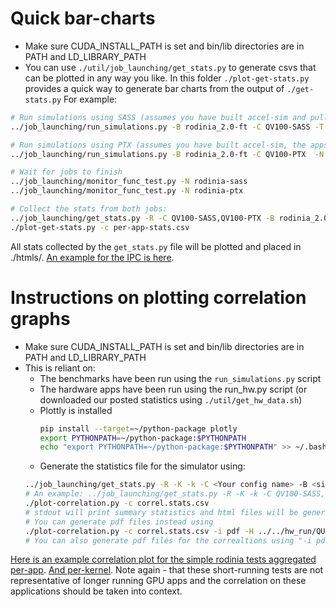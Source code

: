 # Quick bar-charts

* Make sure CUDA\_INSTALL\_PATH is set and bin/lib directories are in PATH and LD\_LIBRARY\_PATH
* You can use `./util/job_launching/get_stats.py` to generate csvs that can be plotted in any way you like.
    In this folder `./plot-get-stats.py` provides a quick way to generate bar charts from the output of `./get-stats.py`
    For example:
```bash
# Run simulations using SASS (assumes you have built accel-sim and pulled the trace files)
../job_launching/run_simulations.py -B rodinia_2.0-ft -C QV100-SASS -T ../../hw_run/rodinia_2.0-ft/9.1/ -N rodinia-sass

# Run simulations using PTX (assumes you have built accel-sim, the apps and pulled their data)
../job_launching/run_simulations.py -B rodinia_2.0-ft -C QV100-PTX  -N rodinia-ptx

# Wait for jobs to finish
../job_launching/monitor_func_test.py -N rodinia-sass
../job_launching/monitor_func_test.py -N rodinia-ptx

# Collect the stats from both jobs:
../job_launching/get_stats.py -R -C QV100-SASS,QV100-PTX -B rodinia_2.0-ft | tee per-app-stats.csv
./plot-get-stats.py -c per-app-stats.csv
```

All stats collected by the `get_stats.py` file will be plotted and placed in ./htmls/.
[An example for the IPC is here](https://engineering.purdue.edu/tgrogers/accel-sim/example-plots/example.plot.rodinia_2.0-ft.html).

# Instructions on plotting correlation graphs

* Make sure CUDA\_INSTALL\_PATH is set and bin/lib directories are in PATH and LD\_LIBRARY\_PATH
* This is reliant on:
    * The benchmarks have been run using the `run_simulations.py` script
    * The hardware apps have been run using the run\_hw.py script (or downloaded our posted statistics using `./util/get_hw_data.sh`)
    * Plottly is installed
        ```bash
        pip install --target=~/python-package plotly
        export PYTHONPATH=~/python-package:$PYTHONPATH
        echo "export PYTHONPATH=~/python-package:$PYTHONPATH" >> ~/.bashrc
        ```
    * Generate the statistics file for the simulator using:
    ```bash
    ../job_launching/get_stats.py -R -K -k -C <Your config name> -B <simulator apps> > correl.stats.csv
    # An example: ../job_launching/get_stats.py -R -K -k -C QV100-SASS,QV100-PTX -B rodinia_2.0-ft > correl.stats.csv
    ./plot-correlation.py -c correl.stats.csv
    # stdout will print summary statistics and html files will be generated in ./correl-html/
    # You can generate pdf files instead using 
    ./plot-correlation.py -c correl.stats.csv -i pdf -H ../../hw_run/QUADRO-V100/9.1/
    # You can also generate pdf files for the correaltions using "-i pdf"
    ```
[Here is an example correlation plot for the simple rodinia tests aggregated per-app](https://engineering.purdue.edu/tgrogers/accel-sim/example-plots/gv100-cycles.QV100-PTX.QV100-SASS.per-app.html).
[And per-kernel](https://engineering.purdue.edu/tgrogers/accel-sim/example-plots/gv100-cycles.QV100-PTX.QV100-SASS.per-kernel.html).
Note again - that these short-running tests are not representative of longer running GPU apps and the correlation on these applications should
be taken into context.
